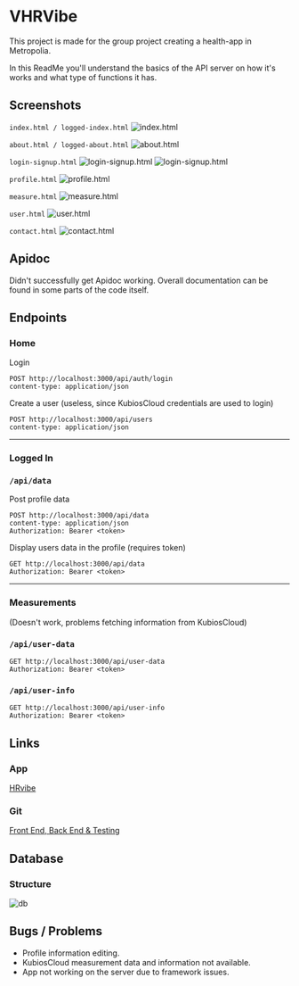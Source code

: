 # VHRVibe

This project is made for the group project creating a health-app in Metropolia.

In this ReadMe you'll understand the basics of the API server on how it's works and what type of functions it has.

<!--  -->

## Screenshots

`index.html / logged-index.html`
![index.html](/back-end/readme-pics/index.png)

`about.html / logged-about.html`
![about.html](/back-end/readme-pics/about-us.png)

`login-signup.html`
![login-signup.html](/back-end/readme-pics/login.png)
![login-signup.html](/back-end/readme-pics/signup.png)

`profile.html`
![profile.html](/back-end/readme-pics/profile.png)

`measure.html`
![measure.html](/back-end/readme-pics/measurements.png)

`user.html`
![user.html](/back-end/readme-pics/user.png)

`contact.html`
![contact.html](/back-end/readme-pics/contact.png)

<!--  -->

## Apidoc

Didn't successfully get Apidoc working. Overall documentation can be found in some parts of the code itself.

<!--  -->

## Endpoints

### Home

Login
```
POST http://localhost:3000/api/auth/login
content-type: application/json
```

Create a user (useless, since KubiosCloud credentials are used to login)
```
POST http://localhost:3000/api/users
content-type: application/json
```

---

### Logged In

### `/api/data`

Post profile data

```
POST http://localhost:3000/api/data
content-type: application/json
Authorization: Bearer <token>
```

Display users data in the profile (requires token)

```
GET http://localhost:3000/api/data
Authorization: Bearer <token>
```

---

### Measurements
(Doesn't work, problems fetching information from KubiosCloud)

### `/api/user-data`

```
GET http://localhost:3000/api/user-data
Authorization: Bearer <token>
```

### `/api/user-info`

```
GET http://localhost:3000/api/user-info
Authorization: Bearer <token>
```


<!--  -->

## Links

### App
[HRvibe](https://hyte-server.northeurope.cloudapp.azure.com)

### Git
[Front End, Back End & Testing](https://github.com/ryhma1/HRVibe)


<!--  -->

## Database

### Structure
![db](/back-end/db/hrvbie-db.png)

<!--  -->

## Bugs / Problems

- Profile information editing.
- KubiosCloud measurement data and information not available.
- App not working on the server due to framework issues.